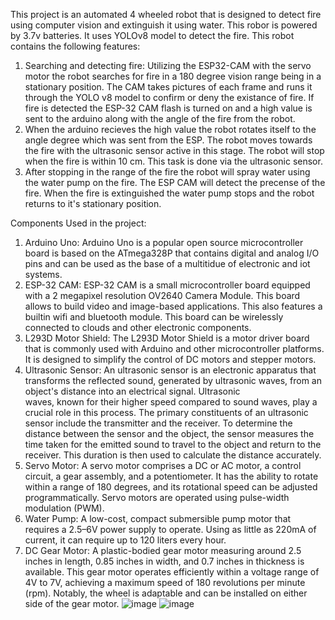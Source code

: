 This project is an automated 4 wheeled robot that is designed to detect fire using computer vision and extinguish it using water. This robor is powered by 3.7v batteries. It uses YOLOv8 model to detect the fire. This robot contains the following features:
  1. Searching and detecting fire: Utilizing the ESP32-CAM with the servo motor the robot searches for fire in a 180 degree vision range being in a stationary position. The CAM takes pictures of each frame and runs it through the YOLO v8 model to confirm or deny the existance of fire. If fire is detected the ESP-32 CAM flash is turned on and a high value is sent to the arduino along with the angle of the fire from the robot.
  2. When the arduino recieves the high value the robot rotates itself to the angle degree which was sent from the ESP. The robot moves towards the fire with the ultrasonic sensor active in this stage.
     The robot will stop when the fire is within 10 cm. This task is done via the ultrasonic sensor.
  3. After stopping in the range of the fire the robot will spray water using the water pump on the fire. The ESP CAM will detect the precense of the fire. When the fire is extinguished the water pump stops
     and the robot returns to it's stationary position.

Components Used in the project:
  1. Arduino Uno: Arduino Uno is a popular open source microcontroller board is based on the ATmega328P that contains digital and analog I/O pins and can be used as the base of a multitidue of electronic and
     iot systems.
  3. ESP-32 CAM: ESP-32 CAM is a small microcontroller board equipped with a 2 megapixel resolution OV2640 Camera Module. This board allows to build video and image-based applications. This also features a
     builtin wifi and bluetooth module. This board can be wirelessly connected to clouds and other electronic components.
  3. L293D Motor Shield: The L293D Motor Shield is a motor driver board that is commonly used with Arduino and other microcontroller platforms. It is designed to simplify the control of DC motors
     and stepper motors.
  4. Ultrasonic Sensor: An ultrasonic sensor is an electronic apparatus that transforms the reflected sound, generated by ultrasonic waves, from an object's distance into an electrical signal. Ultrasonic   
     waves, known for their higher speed compared to sound waves, play a crucial role in this process. The primary constituents of an ultrasonic sensor include the transmitter and the receiver. To determine 
     the distance between the sensor and the object, the sensor measures the time taken for the emitted sound to travel to the object and return to the receiver. This duration is then used to calculate the         distance accurately.
  5. Servo Motor: A servo motor comprises a DC or AC motor, a control circuit, a gear assembly, and a potentiometer. It has the ability to rotate within a range of 180 degrees,
     and its rotational speed can be adjusted programmatically. Servo motors are operated using pulse-width modulation (PWM).
  6. Water Pump: A low-cost, compact submersible pump motor that requires a 2.5–6V power supply to operate. Using as little as 220mA of current, it can require up to 120 liters every hour. 
  7. DC Gear Motor: A plastic-bodied gear motor measuring around 2.5 inches in length, 0.85 inches in width, and 0.7 inches in thickness is available. This gear motor operates efficiently within a
     voltage range of 4V to 7V, achieving a maximum speed of 180 revolutions per minute (rpm). Notably, the wheel is adaptable and can be installed on either side of the gear motor.
![image](https://github.com/Sakib063/Firefighter-Robot/assets/61977755/810e8559-5312-48a1-92e1-7cca248e862e)
![image](https://github.com/Sakib063/Firefighter-Robot/assets/61977755/6f4a7e80-3a62-4406-829c-52f44a0bf48c)
